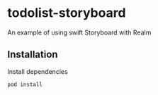 # todolist-storyboard
An example of using swift Storyboard with Realm

## Installation

Install dependencies
```
pod install
```
